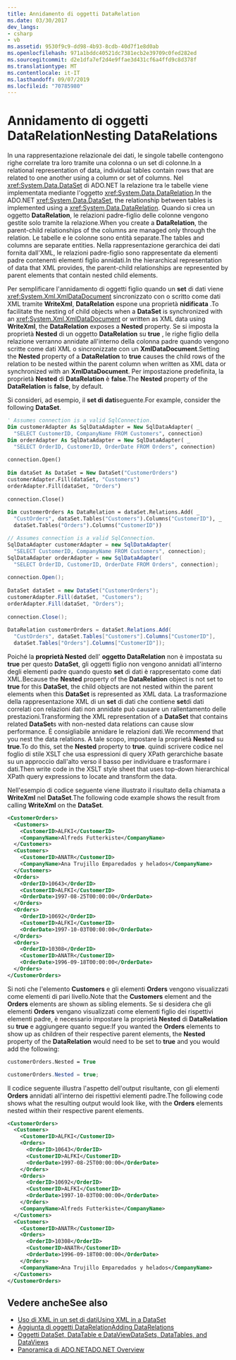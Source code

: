 ```yaml
---
title: Annidamento di oggetti DataRelation
ms.date: 03/30/2017
dev_langs:
- csharp
- vb
ms.assetid: 9530f9c9-dd98-4b93-8cdb-40d7f1e8d0ab
ms.openlocfilehash: 971a1bddc40521dc7381ecb2e39709c0fed282ed
ms.sourcegitcommit: d2e1dfa7ef2d4e9ffae3d431cf6a4ffd9c8d378f
ms.translationtype: MT
ms.contentlocale: it-IT
ms.lasthandoff: 09/07/2019
ms.locfileid: "70785980"
---
```

# <a name="nesting-datarelations"></a><span data-ttu-id="c8c60-102">Annidamento di oggetti DataRelation</span><span class="sxs-lookup"><span data-stu-id="c8c60-102">Nesting DataRelations</span></span>
<span data-ttu-id="c8c60-103">In una rappresentazione relazionale dei dati, le singole tabelle contengono righe correlate tra loro tramite una colonna o un set di colonne.</span><span class="sxs-lookup"><span data-stu-id="c8c60-103">In a relational representation of data, individual tables contain rows that are related to one another using a column or set of columns.</span></span> <span data-ttu-id="c8c60-104">Nel <xref:System.Data.DataSet> di ADO.NET la relazione tra le tabelle viene implementata mediante l'oggetto <xref:System.Data.DataRelation>.</span><span class="sxs-lookup"><span data-stu-id="c8c60-104">In the ADO.NET <xref:System.Data.DataSet>, the relationship between tables is implemented using a <xref:System.Data.DataRelation>.</span></span> <span data-ttu-id="c8c60-105">Quando si crea un oggetto **DataRelation**, le relazioni padre-figlio delle colonne vengono gestite solo tramite la relazione.</span><span class="sxs-lookup"><span data-stu-id="c8c60-105">When you create a **DataRelation**, the parent-child relationships of the columns are managed only through the relation.</span></span> <span data-ttu-id="c8c60-106">Le tabelle e le colonne sono entità separate.</span><span class="sxs-lookup"><span data-stu-id="c8c60-106">The tables and columns are separate entities.</span></span> <span data-ttu-id="c8c60-107">Nella rappresentazione gerarchica dei dati fornita dall'XML, le relazioni padre-figlio sono rappresentate da elementi padre contenenti elementi figlio annidati.</span><span class="sxs-lookup"><span data-stu-id="c8c60-107">In the hierarchical representation of data that XML provides, the parent-child relationships are represented by parent elements that contain nested child elements.</span></span>  
  
 <span data-ttu-id="c8c60-108">Per semplificare l'annidamento di oggetti figlio quando un **set** di dati viene <xref:System.Xml.XmlDataDocument> sincronizzato con o scritto come dati XML tramite **WriteXml**, **DataRelation** espone una proprietà **nidificata** .</span><span class="sxs-lookup"><span data-stu-id="c8c60-108">To facilitate the nesting of child objects when a **DataSet** is synchronized with an <xref:System.Xml.XmlDataDocument> or written as XML data using **WriteXml**, the **DataRelation** exposes a **Nested** property.</span></span> <span data-ttu-id="c8c60-109">Se si imposta la proprietà **Nested** di un oggetto **DataRelation** su **true** , le righe figlio della relazione verranno annidate all'interno della colonna padre quando vengono scritte come dati XML o sincronizzate con un **XmlDataDocument**.</span><span class="sxs-lookup"><span data-stu-id="c8c60-109">Setting the **Nested** property of a **DataRelation** to **true** causes the child rows of the relation to be nested within the parent column when written as XML data or synchronized with an **XmlDataDocument**.</span></span> <span data-ttu-id="c8c60-110">Per impostazione predefinita, la proprietà **Nested** di **DataRelation** è **false**.</span><span class="sxs-lookup"><span data-stu-id="c8c60-110">The **Nested** property of the **DataRelation** is **false**, by default.</span></span>  
  
 <span data-ttu-id="c8c60-111">Si consideri, ad esempio, il **set di dati**seguente.</span><span class="sxs-lookup"><span data-stu-id="c8c60-111">For example, consider the following **DataSet**.</span></span>  
  
```vb  
' Assumes connection is a valid SqlConnection.  
Dim customerAdapter As SqlDataAdapter = New SqlDataAdapter( _  
  "SELECT CustomerID, CompanyName FROM Customers", connection)  
Dim orderAdapter As SqlDataAdapter = New SqlDataAdapter( _  
  "SELECT OrderID, CustomerID, OrderDate FROM Orders", connection)  
  
connection.Open()  
  
Dim dataSet As DataSet = New DataSet("CustomerOrders")  
customerAdapter.Fill(dataSet, "Customers")  
orderAdapter.Fill(dataSet, "Orders")  
  
connection.Close()  
  
Dim customerOrders As DataRelation = dataSet.Relations.Add( _  
  "CustOrders", dataSet.Tables("Customers").Columns("CustomerID"), _  
  dataSet.Tables("Orders").Columns("CustomerID"))  
```  
  
```csharp  
// Assumes connection is a valid SqlConnection.  
SqlDataAdapter customerAdapter = new SqlDataAdapter(  
  "SELECT CustomerID, CompanyName FROM Customers", connection);  
SqlDataAdapter orderAdapter = new SqlDataAdapter(  
  "SELECT OrderID, CustomerID, OrderDate FROM Orders", connection);  
  
connection.Open();  
  
DataSet dataSet = new DataSet("CustomerOrders");  
customerAdapter.Fill(dataSet, "Customers");  
orderAdapter.Fill(dataSet, "Orders");  
  
connection.Close();  
  
DataRelation customerOrders = dataSet.Relations.Add(  
  "CustOrders", dataSet.Tables["Customers"].Columns["CustomerID"],  
  dataSet.Tables["Orders"].Columns["CustomerID"]);  
```  
  
 <span data-ttu-id="c8c60-112">Poiché la **proprietà Nested** dell' **oggetto DataRelation** non è impostata su **true** per questo **DataSet**, gli oggetti figlio non vengono annidati all'interno degli elementi padre quando questo **set** di dati è rappresentato come dati XML.</span><span class="sxs-lookup"><span data-stu-id="c8c60-112">Because the **Nested** property of the **DataRelation** object is not set to **true** for this **DataSet**, the child objects are not nested within the parent elements when this **DataSet** is represented as XML data.</span></span> <span data-ttu-id="c8c60-113">La trasformazione della rappresentazione XML di un **set** di dati che contiene **set**di dati correlati con relazioni dati non annidate può causare un rallentamento delle prestazioni.</span><span class="sxs-lookup"><span data-stu-id="c8c60-113">Transforming the XML representation of a **DataSet** that contains related **DataSet**s with non-nested data relations can cause slow performance.</span></span> <span data-ttu-id="c8c60-114">È consigliabile annidare le relazioni dati.</span><span class="sxs-lookup"><span data-stu-id="c8c60-114">We recommend that you nest the data relations.</span></span> <span data-ttu-id="c8c60-115">A tale scopo, impostare la proprietà **Nested** su **true**.</span><span class="sxs-lookup"><span data-stu-id="c8c60-115">To do this, set the **Nested** property to **true**.</span></span> <span data-ttu-id="c8c60-116">quindi scrivere codice nel foglio di stile XSLT che usa espressioni di query XPath gerarchiche basate su un approccio dall'alto verso il basso per individuare e trasformare i dati.</span><span class="sxs-lookup"><span data-stu-id="c8c60-116">Then write code in the XSLT style sheet that uses top-down hierarchical XPath query expressions to locate and transform the data.</span></span>  
  
 <span data-ttu-id="c8c60-117">Nell'esempio di codice seguente viene illustrato il risultato della chiamata a **WriteXml** nel **DataSet**.</span><span class="sxs-lookup"><span data-stu-id="c8c60-117">The following code example shows the result from calling **WriteXml** on the **DataSet**.</span></span>  
  
```xml  
<CustomerOrders>  
  <Customers>  
    <CustomerID>ALFKI</CustomerID>  
    <CompanyName>Alfreds Futterkiste</CompanyName>  
  </Customers>  
  <Customers>  
    <CustomerID>ANATR</CustomerID>  
    <CompanyName>Ana Trujillo Emparedados y helados</CompanyName>  
  </Customers>  
  <Orders>  
    <OrderID>10643</OrderID>  
    <CustomerID>ALFKI</CustomerID>  
    <OrderDate>1997-08-25T00:00:00</OrderDate>  
  </Orders>  
  <Orders>  
    <OrderID>10692</OrderID>  
    <CustomerID>ALFKI</CustomerID>  
    <OrderDate>1997-10-03T00:00:00</OrderDate>  
  </Orders>  
  <Orders>  
    <OrderID>10308</OrderID>  
    <CustomerID>ANATR</CustomerID>  
    <OrderDate>1996-09-18T00:00:00</OrderDate>  
  </Orders>  
</CustomerOrders>  
```  
  
 <span data-ttu-id="c8c60-118">Si noti che l'elemento **Customers** e gli elementi **Orders** vengono visualizzati come elementi di pari livello.</span><span class="sxs-lookup"><span data-stu-id="c8c60-118">Note that the **Customers** element and the **Orders** elements are shown as sibling elements.</span></span> <span data-ttu-id="c8c60-119">Se si desidera che gli elementi **Orders** vengano visualizzati come elementi figlio dei rispettivi elementi padre, è necessario impostare la proprietà **Nested** di **DataRelation** su **true** e aggiungere quanto segue:</span><span class="sxs-lookup"><span data-stu-id="c8c60-119">If you wanted the **Orders** elements to show up as children of their respective parent elements, the **Nested** property of the **DataRelation** would need to be set to **true** and you would add the following:</span></span>  
  
```vb  
customerOrders.Nested = True  
```  
  
```csharp  
customerOrders.Nested = true;  
```  
  
 <span data-ttu-id="c8c60-120">Il codice seguente illustra l'aspetto dell'output risultante, con gli elementi **Orders** annidati all'interno dei rispettivi elementi padre.</span><span class="sxs-lookup"><span data-stu-id="c8c60-120">The following code shows what the resulting output would look like, with the **Orders** elements nested within their respective parent elements.</span></span>  
  
```xml  
<CustomerOrders>  
  <Customers>  
    <CustomerID>ALFKI</CustomerID>  
    <Orders>  
      <OrderID>10643</OrderID>  
      <CustomerID>ALFKI</CustomerID>  
      <OrderDate>1997-08-25T00:00:00</OrderDate>  
    </Orders>  
    <Orders>  
      <OrderID>10692</OrderID>  
      <CustomerID>ALFKI</CustomerID>  
      <OrderDate>1997-10-03T00:00:00</OrderDate>  
    </Orders>  
    <CompanyName>Alfreds Futterkiste</CompanyName>  
  </Customers>  
  <Customers>  
    <CustomerID>ANATR</CustomerID>  
    <Orders>  
      <OrderID>10308</OrderID>  
      <CustomerID>ANATR</CustomerID>  
      <OrderDate>1996-09-18T00:00:00</OrderDate>  
    </Orders>  
    <CompanyName>Ana Trujillo Emparedados y helados</CompanyName>  
  </Customers>  
</CustomerOrders>  
```  
  
## <a name="see-also"></a><span data-ttu-id="c8c60-121">Vedere anche</span><span class="sxs-lookup"><span data-stu-id="c8c60-121">See also</span></span>

- [<span data-ttu-id="c8c60-122">Uso di XML in un set di dati</span><span class="sxs-lookup"><span data-stu-id="c8c60-122">Using XML in a DataSet</span></span>](using-xml-in-a-dataset.md)
- [<span data-ttu-id="c8c60-123">Aggiunta di oggetti DataRelation</span><span class="sxs-lookup"><span data-stu-id="c8c60-123">Adding DataRelations</span></span>](adding-datarelations.md)
- [<span data-ttu-id="c8c60-124">Oggetti DataSet, DataTable e DataView</span><span class="sxs-lookup"><span data-stu-id="c8c60-124">DataSets, DataTables, and DataViews</span></span>](index.md)
- [<span data-ttu-id="c8c60-125">Panoramica di ADO.NET</span><span class="sxs-lookup"><span data-stu-id="c8c60-125">ADO.NET Overview</span></span>](../ado-net-overview.md)
